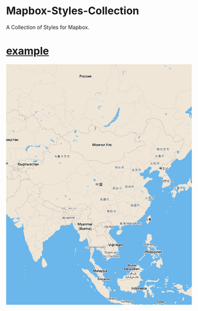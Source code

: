 # Mapbox-Styles-Collection
A Collection of Styles for Mapbox.


# [example](./styles/example)
![example](./thumbnails/example.png)